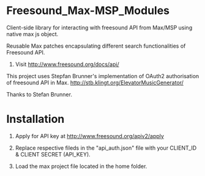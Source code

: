 # Freesound_Max-MSP_Modules

Client-side library for interacting with freesound API from Max/MSP using native max js object.

Reusable Max patches encapsulating different search functionalities of Freesound API.

1. Visit http://www.freesound.org/docs/api/ 

This project uses Stepfan Brunner's implementation of OAuth2 authorisation of freesound API in Max.
http://stb.klingt.org/ElevatorMusicGenerator/

Thanks to Stefan Brunner.


# Installation 

1. Apply for API key at http://www.freesound.org/apiv2/apply

2. Replace respective fileds in the "api_auth.json" file with your CLIENT_ID & CLIENT SECRET (API_KEY).

3. Load the max project file located in the home folder.
















